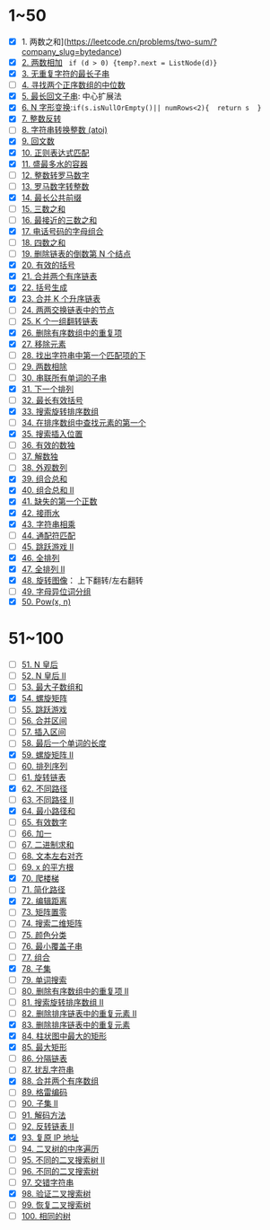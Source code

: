 # 1~50
- [x] 1. 两数之和](https://leetcode.cn/problems/two-sum/?company_slug=bytedance)
- [x] [2. 两数相加](https://leetcode.cn/problems/add-two-numbers/?company_slug=bytedance)
      ` if (d > 0) {temp?.next = ListNode(d)}`
- [x]  [3. 无重复字符的最长子串](https://leetcode.cn/problems/longest-substring-without-repeating-characters/?company_slug=bytedance)
- [ ] [4. 寻找两个正序数组的中位数](https://leetcode.cn/problems/median-of-two-sorted-arrays/?company_slug=bytedance)
- [x] [5. 最长回文子串](https://leetcode.cn/problems/longest-palindromic-substring/?company_slug=bytedance): 中心扩展法
- [x] [6. N 字形变换](https://leetcode.cn/problems/zigzag-conversion/?company_slug=bytedance):`if(s.isNullOrEmpty()|| numRows<2){  return s  }`
- [x] [7. 整数反转](https://leetcode.cn/problems/reverse-integer/?company_slug=bytedance)
- [ ] [8. 字符串转换整数 (atoi)](https://leetcode.cn/problems/string-to-integer-atoi/?company_slug=bytedance)
- [x] [9. 回文数](https://leetcode.cn/problems/palindrome-number/?company_slug=bytedance)
- [x] [10. 正则表达式匹配](https://leetcode.cn/problems/regular-expression-matching/?company_slug=bytedance)
- [x] [11. 盛最多水的容器](https://leetcode.cn/problems/container-with-most-water/?company_slug=bytedance)
- [ ] [12. 整数转罗马数字](https://leetcode.cn/problems/integer-to-roman/?company_slug=bytedance)
- [ ] [13. 罗马数字转整数](https://leetcode.cn/problems/roman-to-integer/?company_slug=bytedance)
- [x] [14. 最长公共前缀](https://leetcode.cn/problems/longest-common-prefix/?company_slug=bytedance)
- [ ] [15. 三数之和](https://leetcode.cn/problems/3sum/?company_slug=bytedance)
- [ ] [16. 最接近的三数之和](https://leetcode.cn/problems/3sum-closest/?company_slug=bytedance)
- [x] [17. 电话号码的字母组合](https://leetcode.cn/problems/letter-combinations-of-a-phone-number/?company_slug=bytedance)
- [ ] [18. 四数之和](https://leetcode.cn/problems/4sum/?company_slug=bytedance)
- [ ] [19. 删除链表的倒数第 N 个结点](https://leetcode.cn/problems/remove-nth-node-from-end-of-list/?company_slug=bytedance)
- [x] [20. 有效的括号](https://leetcode.cn/problems/valid-parentheses/?company_slug=bytedance)
- [x] [21. 合并两个有序链表](https://leetcode.cn/problems/merge-two-sorted-lists/?company_slug=bytedance)
- [x] [22. 括号生成](https://leetcode.cn/problems/generate-parentheses/?company_slug=bytedance)
- [x] [23. 合并 K 个升序链表](https://leetcode.cn/problems/merge-k-sorted-lists/?company_slug=bytedance)
- [ ] [24. 两两交换链表中的节点](https://leetcode.cn/problems/swap-nodes-in-pairs/?company_slug=bytedance)
- [ ] [25. K 个一组翻转链表](https://leetcode.cn/problems/reverse-nodes-in-k-group/?company_slug=bytedance)
- [x] [26. 删除有序数组中的重复项](https://leetcode.cn/problems/remove-duplicates-from-sorted-array/?company_slug=bytedance)
- [x] [27. 移除元素](https://leetcode.cn/problems/remove-element/?company_slug=bytedance)
- [ ] [28. 找出字符串中第一个匹配项的下](https://leetcode.cn/problems/find-the-index-of-the-first-occurrence-in-a-string/?company_slug=bytedance)
- [ ] [29. 两数相除](https://leetcode.cn/problems/divide-two-integers/?company_slug=bytedance)
- [ ] [30. 串联所有单词的子串](https://leetcode.cn/problems/substring-with-concatenation-of-all-words/?company_slug=bytedance)
- [x] [31. 下一个排列](https://leetcode.cn/problems/next-permutation/?company_slug=bytedance)
- [ ] [32. 最长有效括号](https://leetcode.cn/problems/longest-valid-parentheses/?company_slug=bytedance)
- [x] [33. 搜索旋转排序数组](https://leetcode.cn/problems/search-in-rotated-sorted-array/?company_slug=bytedance)
- [ ] [34. 在排序数组中查找元素的第一个](https://leetcode.cn/problems/find-first-and-last-position-of-element-in-sorted-array/?company_slug=bytedance)
- [x] [35. 搜索插入位置](https://leetcode.cn/problems/search-insert-position/?company_slug=bytedance)
- [ ] [36. 有效的数独](https://leetcode.cn/problems/valid-sudoku/?company_slug=bytedance)
- [ ] [37. 解数独](https://leetcode.cn/problems/sudoku-solver/?company_slug=bytedance)
- [ ] [38. 外观数列](https://leetcode.cn/problems/count-and-say/?company_slug=bytedance)
- [x] [39. 组合总和](https://leetcode.cn/problems/combination-sum/?company_slug=bytedance)
- [x] [40. 组合总和 II](https://leetcode.cn/problems/combination-sum-ii/?company_slug=bytedance)
- [x] [41. 缺失的第一个正数](https://leetcode.cn/problems/first-missing-positive/?company_slug=bytedance)
- [x] [42. 接雨水](https://leetcode.cn/problems/trapping-rain-water/?company_slug=bytedance)
- [x] [43. 字符串相乘](https://leetcode.cn/problems/multiply-strings/?company_slug=bytedance)
- [ ] [44. 通配符匹配](https://leetcode.cn/problems/wildcard-matching/?company_slug=bytedance)
- [ ] [45. 跳跃游戏 II](https://leetcode.cn/problems/jump-game-ii/?company_slug=bytedance)
- [x] [46. 全排列](https://leetcode.cn/problems/permutations/?company_slug=bytedance)
- [x] [47. 全排列 II](https://leetcode.cn/problems/permutations-ii/?company_slug=bytedance)
- [x] [48. 旋转图像](https://leetcode.cn/problems/rotate-image/?company_slug=bytedance)： 上下翻转/左右翻转
- [ ] [49. 字母异位词分组](https://leetcode.cn/problems/group-anagrams/?company_slug=bytedance)
- [x] [50. Pow(x, n)](https://leetcode.cn/problems/powx-n/?company_slug=bytedance)
# 51~100
- [ ] [51. N 皇后](https://leetcode.cn/problems/n-queens/?company_slug=bytedance)
- [ ] [52. N 皇后 II](https://leetcode.cn/problems/n-queens-ii/?company_slug=bytedance)
- [ ] [53. 最大子数组和](https://leetcode.cn/problems/maximum-subarray/?company_slug=bytedance)
- [x] [54. 螺旋矩阵](https://leetcode.cn/problems/spiral-matrix/?company_slug=bytedance)
- [ ] [55. 跳跃游戏](https://leetcode.cn/problems/jump-game/?company_slug=bytedance)
- [ ] [56. 合并区间](https://leetcode.cn/problems/merge-intervals/?company_slug=bytedance)
- [ ] [57. 插入区间](https://leetcode.cn/problems/insert-interval/?company_slug=bytedance)
- [ ] [58. 最后一个单词的长度](https://leetcode.cn/problems/length-of-last-word/?company_slug=bytedance)
- [x] [59. 螺旋矩阵 II](https://leetcode.cn/problems/spiral-matrix-ii/?company_slug=bytedance)
- [ ] [60. 排列序列](https://leetcode.cn/problems/permutation-sequence/?company_slug=bytedance)
- [ ] [61. 旋转链表](https://leetcode.cn/problems/rotate-list/?company_slug=bytedance)
- [x] [62. 不同路径](https://leetcode.cn/problems/unique-paths/?company_slug=bytedance)
- [ ] [63. 不同路径 II](https://leetcode.cn/problems/unique-paths-ii/?company_slug=bytedance)
- [x] [64. 最小路径和](https://leetcode.cn/problems/minimum-path-sum/?company_slug=bytedance)
- [ ] [65. 有效数字](https://leetcode.cn/problems/valid-number/?company_slug=bytedance)
- [ ] [66. 加一](https://leetcode.cn/problems/plus-one/?company_slug=bytedance)
- [ ] [67. 二进制求和](https://leetcode.cn/problems/add-binary/?company_slug=bytedance)
- [ ] [68. 文本左右对齐](https://leetcode.cn/problems/text-justification/?company_slug=bytedance)
- [ ] [69. x 的平方根](https://leetcode.cn/problems/sqrtx/?company_slug=bytedance)
- [x] [70. 爬楼梯](https://leetcode.cn/problems/climbing-stairs/?company_slug=bytedance)
- [ ] [71. 简化路径](https://leetcode.cn/problems/simplify-path/?company_slug=bytedance)
- [x] [72. 编辑距离](https://leetcode.cn/problems/edit-distance/?company_slug=bytedance)
- [ ] [73. 矩阵置零](https://leetcode.cn/problems/set-matrix-zeroes/?company_slug=bytedance)
- [ ] [74. 搜索二维矩阵](https://leetcode.cn/problems/search-a-2d-matrix/?company_slug=bytedance)
- [ ] [75. 颜色分类](https://leetcode.cn/problems/sort-colors/?company_slug=bytedance)
- [ ] [76. 最小覆盖子串](https://leetcode.cn/problems/minimum-window-substring/?company_slug=bytedance)
- [ ] [77. 组合](https://leetcode.cn/problems/combinations/?company_slug=bytedance)
- [x] [78. 子集](https://leetcode.cn/problems/subsets/?company_slug=bytedance)
- [ ] [79. 单词搜索](https://leetcode.cn/problems/word-search/?company_slug=bytedance)
- [ ] [80. 删除有序数组中的重复项 II](https://leetcode.cn/problems/remove-duplicates-from-sorted-array-ii/?company_slug=bytedance)
- [ ] [81. 搜索旋转排序数组 II](https://leetcode.cn/problems/search-in-rotated-sorted-array-ii/?company_slug=bytedance)
- [ ] [82. 删除排序链表中的重复元素 II](https://leetcode.cn/problems/remove-duplicates-from-sorted-list-ii/?company_slug=bytedance)
- [x] [83. 删除排序链表中的重复元素](https://leetcode.cn/problems/remove-duplicates-from-sorted-list/?company_slug=bytedance)
- [x] [84. 柱状图中最大的矩形](https://leetcode.cn/problems/largest-rectangle-in-histogram/?company_slug=bytedance)
- [x] [85. 最大矩形](https://leetcode.cn/problems/maximal-rectangle/?company_slug=bytedance)
- [ ] [86. 分隔链表](https://leetcode.cn/problems/partition-list/?company_slug=bytedance)
- [ ] [87. 扰乱字符串](https://leetcode.cn/problems/scramble-string/?company_slug=bytedance)
- [x] [88. 合并两个有序数组](https://leetcode.cn/problems/merge-sorted-array/?company_slug=bytedance)
- [ ] [89. 格雷编码](https://leetcode.cn/problems/gray-code/?company_slug=bytedance)
- [ ] [90. 子集 II](https://leetcode.cn/problems/subsets-ii/?company_slug=bytedance)
- [ ] [91. 解码方法](https://leetcode.cn/problems/decode-ways/?company_slug=bytedance)
- [ ] [92. 反转链表 II](https://leetcode.cn/problems/reverse-linked-list-ii/?company_slug=bytedance)
- [x] [93. 复原 IP 地址](https://leetcode.cn/problems/restore-ip-addresses/?company_slug=bytedance)
- [ ] [94. 二叉树的中序遍历](https://leetcode.cn/problems/binary-tree-inorder-traversal/?company_slug=bytedance)
- [ ] [95. 不同的二叉搜索树 II](https://leetcode.cn/problems/unique-binary-search-trees-ii/?company_slug=bytedance)
- [ ] [96. 不同的二叉搜索树](https://leetcode.cn/problems/unique-binary-search-trees/?company_slug=bytedance)
- [ ] [97. 交错字符串](https://leetcode.cn/problems/interleaving-string/?company_slug=bytedance)
- [x] [98. 验证二叉搜索树](https://leetcode.cn/problems/validate-binary-search-tree/?company_slug=bytedance)
- [ ] [99. 恢复二叉搜索树](https://leetcode.cn/problems/recover-binary-search-tree/?company_slug=bytedance)
- [ ] [100. 相同的树](https://leetcode.cn/problems/same-tree/?company_slug=bytedance)